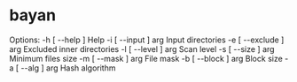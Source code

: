 # bayan

Options:
  -h [ --help ]         Help
  -i [ --input ] arg    Input directories
  -e [ --exclude ] arg  Excluded inner directories
  -l [ --level ] arg    Scan level
  -s [ --size ] arg     Minimum files size
  -m [ --mask ] arg     File mask
  -b [ --block ] arg    Block size
  -a [ --alg ] arg      Hash algorithm
